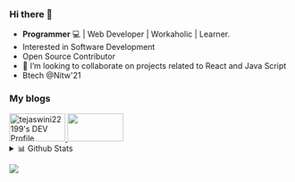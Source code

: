 ### Hi there 👋

<!--
**tejaswini22199/tejaswini22199** is a ✨ _special_ ✨ repository because its `README.md` (this file) appears on your GitHub profile.

Here are some ideas to get you started:-->
- <strong>Programmer</strong> :computer: | Web Developer | Workaholic | Learner. 
- Interested in Software Development
- Open Source Contributor
-  👯 I’m looking to collaborate on projects related to React and Java Script
- Btech @Nitw'21
### My blogs
 <a href="https://dev.to/tejaswini22199">
  <img src="https://d2fltix0v2e0sb.cloudfront.net/dev-badge.svg" alt="tejaswini22199's DEV Profile" height="50" width="100">
 </a>
 <a href="https://medium.com/@powercoder1">
 <img src="https://cdn-images-1.medium.com/max/800/1*uLuWzCXfq2rt1t_TkuLB8A.png" height="50" width="100">
 </a>

<details>
<summary>📊 Github Stats</summary>

<p align="center"> <img src="https://github-readme-stats.vercel.app/api?username=tejaswini22199&show_icons=true&theme=vision-friendly-dark" alt="PowerCoder | Stats" />
 
<p align="center"><img src="https://github-readme-stats.vercel.app/api/top-langs/?username=tejaswini22199&layout=compact&theme=vision-friendly-dark" width="350" height="250" >
</div>

</details>

![](https://visitor-badge.glitch.me/badge?page_id=tejaswini22199.tejaswini22199)



<!--
<!--
- 👯 I’m looking to collaborate on ...
- 🤔 I’m looking for help with ...
- 💬 Ask me about ...

- 😄 Pronouns: ...
- ⚡ Fun fact: ...

-->
